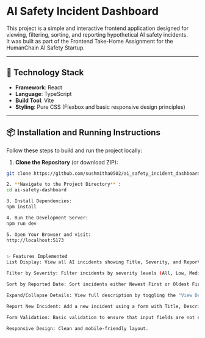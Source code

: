 # AI Safety Incident Dashboard

This project is a simple and interactive frontend application designed for viewing, filtering, sorting, and reporting hypothetical AI safety incidents.  
It was built as part of the Frontend Take-Home Assignment for the HumanChain AI Safety Startup.

---

## 🚀 Technology Stack

- **Framework**: React
- **Language**: TypeScript
- **Build Tool**: Vite
- **Styling**: Pure CSS (Flexbox and basic responsive design principles)

---

## 📦 Installation and Running Instructions

Follow these steps to build and run the project locally:

1. **Clone the Repository** (or download ZIP):
```bash
git clone https://github.com/sushmitha0502/ai_safety_incident_dashboard.git

2. **Navigate to the Project Directory** :
cd ai-safety-dashboard

3. Install Dependencies:
npm install

4. Run the Development Server:
npm run dev

5. Open Your Browser and visit:
http://localhost:5173


✨ Features Implemented
List Display: View all AI incidents showing Title, Severity, and Reported Date.

Filter by Severity: Filter incidents by severity levels (All, Low, Medium, High).

Sort by Reported Date: Sort incidents either Newest First or Oldest First.

Expand/Collapse Details: View full description by toggling the "View Details" button.

Report New Incident: Add a new incident using a form with Title, Description, and Severity.

Form Validation: Basic validation to ensure that input fields are not empty.

Responsive Design: Clean and mobile-friendly layout.
